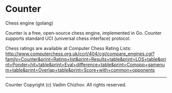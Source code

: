 # Counter
Chess engine (golang)

Counter is a free, open-source chess engine, implemented in Go.
Counter supports standard UCI (universal chess interface) protocol.

Chess ratings are available at Computer Chess Rating Lists:
http://www.computerchess.org.uk/ccrl/404/cgi/compare_engines.cgi?family=Counter&print=Rating+list&print=Results+table&print=LOS+table&print=Ponder+hit+table&print=Eval+difference+table&print=Comopp+gamenum+table&print=Overlap+table&print=Score+with+common+opponents

---------------------------------------------------------------

Counter Copyright (c) Vadim Chizhov. All rights reserved.

